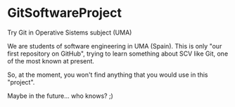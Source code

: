 # GitSoftwareProject
Try Git in Operative Sistems subject (UMA)

We are students of software engineering in UMA (Spain). 
This is only "our first repository on GitHub", trying to learn something about SCV like Git, one of the most known at present.

So, at the moment, you won't find anything that you would use in this "project".

Maybe in the future... who knows? ;)

